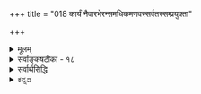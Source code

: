 +++
title = "018 कार्यं नैवारभेरन्समधिकमणवस्सर्वतस्सम्प्रयुक्ता"

+++
<details><summary>मूलम्</summary>

कार्यं नैवारभेरन्समधिकमणवस्सर्वतस्संप्रयुक्ता दिक्संयोगैकदेश्यान्न घटत इह ते दिक्कृतोऽप्यंशभेदः ।  
बुद्धेस्त्वंशानपेक्षा स्फुरति विषयिता विश्रमस्त्वस्तु दृष्टे नो चेदारम्भकांशप्रभृतिषु नियता दुर्निवाराः प्रसङ्गाः ॥ १८ ॥
</details>

<details><summary>सर्वाङ्कषटीका - १८</summary>

एवं सिद्धान्त-संमतः सृष्टि-क्रमः परिणाम-वाद-रूपः प्रतिपादितः ।  
अयम् एव च सत्-कार्य-वादः ।  
अथ स्व-पक्ष-प्रतिष्ठापनाय कार्य-कारण-भाव-स्थलीय-वादान् परीक्षयिष्यन्  
प्रथमं साक्षाद् एतत्-प्रतिकोटि-भूतम् अ-सत्-कार्य-वादं आरम्भ-वादापर-पर्यायं वैशेषिक-संमतं विमृशति -  
कार्यमित्यादिना ।  

**कार्य-कारण-भावः**

कार्य-कारण-भाव-विषये आरम्भवादः, परिणामवादः, सङ्घातवादः, विवर्तवादश्चेति वादचतुष्टयं प्रसिद्धम् ।  

प्रथमो वैशेषिकानाम्,  

द्वितीयः सांख्यानाम्, सिद्धान्तिनाञ्च,  

तृतीयः बौद्धैकदेशिनां जगत्सत्यत्ववादिनां वैभाषिकानाम्,  

चतुर्थः जगन्मिथ्यात्व-वादिनां,  
बौद्धैकदेशिनां विज्ञानाद्वैतवादिनाम्, शून्याद्वैतवादिनां माध्यमिकानाम्,  
शब्दाद्वैतवादिनाम् वैयाकरणैकदेशिनां,  वेदान्त्येकदेशिनां ब्रह्माद्वैतवादिनाञ्च । 

**आरम्भवादः॥**

आरंभवाद एवासत्कार्यवाद  
इति कैश्चिन्नवनैरुच्यते ।  
कार्यं पूर्वम् असद् एव ।  
पूर्वमेव कार्यस्य सत्त्वे कारक-व्यापाराणां वैय्यर्थ्यम्, अनुभव-विरोधश् च ।  

[[39]]



'घटं कर्तुमारभते' इति व्यवहारात्  
अस्य ‘आरंभवादः' इति व्यवहारः । 

**असत्कार्यवादः**

निरुपाधिकासत्कार्य-वादिनस् तु  
शून्य-वादिनो माध्यमिका एव ।  
वैशेषिकनये 'असतः' इति षष्ठी ।  
कार्यस्य पूर्वम् असत्त्वमात्रं विवक्षितम्,  
न तु सर्वथाऽसत्त्वम् ।  
माध्यमिकनये तु पञ्चमी ।  
कारणस्य मिथ्यात्वं तत्संमतम् ।  
एतद्-दृष्ट्या असतः कारणात् कार्यम् उत्पद्यते,  
यतोऽसतः उत्पद्यते कार्यम्,  
अत एव कार्यम् अप्य् असत् ।  

तथा च 

> कार्यकारणभाव एव  
दुर्निरूपत्वान् नास्ति 

इति अयम् असत्कार्यवादो माध्यमिकानाम् ।  
अत एवैषां 'शून्यवादिनः' इतिव्यवहारः । 


वैशेषिकसंमतस् त्व् असत्कार्यवादः- 

असतः कार्यस्योत्पत्तिरिति तावन्मात्रमर्थः ।  
असत्त्वमपि न सर्वथाऽसत्त्वरूपं निरुपाधिकासत्त्वम्,  
किन्तु तत्कार्यस्य तत्-कारक-व्यापारात् पूर्वम् असत्त्व-रूपम् ।  उत्पत्त्यनन्तरं तु सद् एव घटादि कार्यम् ।+++(5)+++  

**परिणामवादः**

परिणामवादः सांख्यानाम् ।  
एतेषां निरुपाधिक-सत्-कार्य-वादः  
माध्यमिक-संमत-शून्यवादस्य निरुपाधिकासत्कार्य-वादस्य साक्षात् प्रतिकोटिभूतः।  

अत एवाचार्यैः  
वियद्-अधिकरणारंभ अयं पक्ष :  

'सर्वं सांख्यास्तु नित्यम्' (अ.सा. 220 ) इत्यनूदितः । 

सिद्धान्तेऽपि यद्यपि सत्कार्यवाद एव,  
अथाप्यस्ति किञ्चिद्वैलक्षण्यम् इति अग्रे (श्लो. 24) स्पष्टीभविष्यति ।  

कारणमात्रं न सत्,  
घटादिकार्यमपि पूर्वमेव सत्,  
कारक-व्यापारैर् अभिव्यज्यते इति सांख्याः ।+++(5)+++  
अग्रे (श्लो. 24 ) अयं वादो विचार्यते ।  

**सङ्घातवादः**

सङ्घातवादो नाम,  
अवयवानां सङ्घातः **समुदायः** = समूह एवावयवी, न त्व् अतिरिक्तः।  

सिद्धान्ते ऽवयवातिरिक्तावयविनो निराकरणेऽपि  
न सङ्घातवादो विवक्षितः,  
किन्तु परिणामवादः ।  

धान्य-राशि-प्रभृतिषु सङ्घात-वाद एव  
वैशेषिकाणाम् अपि ।  

घट-पटादौ तु न संङ्घात-वादः,  
किन्तु आरंभ-वादः,  
अवयवी अवयवातिरिक्त एव ।  

अयम् एव वादोऽत्र विमृश्यते । 

**विवर्तवादः**

विवर्तवादिषु शून्यविवर्तवादिनां माध्यमिकानां पक्षो  
ऽनुपदं प्रदर्शितः ।  
उपर्यपि ( श्लो. 32, बु.स. 18, अद्रव्यस. 132 ) विमृश्यते ।  

विज्ञानम् एकं सत्यम्,  
क्षणिकं च ।  
तस्यैव विवर्तः प्रपञ्चस् सर्वोऽपि ।  
अत एव विज्ञानातिरिक्तं सर्वं मिथ्यैवेति  
विज्ञान-विवर्तवादस्य विवरणं (बु.स. 20) भविष्यति ।  

शब्द-विवर्तवादः भर्तृहरेः ।  
अयमपि अग्रे (बु. स. 34) विचार्यते । 

ब्रह्मविवर्तवादः शाङ्कराणाम् ।  
अयम् अपि पक्षः अग्रे ( ना. स. 33) विव्रियते । 

एवञ् चात्र वैशेषिक-संमतः आरंभवादः विमृश्यते ।  
अत एवात्र 'आरभेरन् ' पदप्रयोगः ।  

मृदः पिण्डत्वावस्था-निवृत्ति-पूर्वक--घटत्वावस्था-प्राप्तिर् एव  
घटस्योत्पत्तिर्  
इत्य् अयं परिणामवादः । 

अवयव-द्वय-संयोग-वशाद् अतिरिक्तः अवयवी घटादिः  
पूर्वं असन्  
नूतनतया उत्पद्यते इति आरंभवादः ।  

> कार्यं यदि आकाशवत् सत्,  
तर्हि कस्योत्पत्तिः?  
यद्य् असत्, तर्हि शश-शृङ्गादिवद् असतः कथम् उत्पत्तिः ?  
तर्हि शशशृङ्गमपि कदाचिद् उत्पद्येत 

इति  
बौद्धैर् दूषिते,  

> असद् एव कार्यम् उत्पद्यते ।  
शशशृङ्गादिकं तु नासत्,  
किन्तु अलीकम् ।  
न तत्तौल्यं घटादेः,  
दृश्यमानत्वात् 

इति वैशेषिकानामाशयः । 

तदेतदत्र दूष्यते - कार्यमित्यादिना । 

**सर्वतः** = सर्वदेशावच्छेदेन **संप्रयुक्ताः** = **संयुक्ताः** = परमाणवः **अधिकं** = अतिरिक्तम् अधिकपरिमाणविशिष्टं कार्यं नैव **आरभेरन्** = कदापि नोत्पादयेयुः ॥ 

अयं भावः - प्रलयकाले निश्चलेषु सत्सु परमाणुषु, जीवादृष्टसहकृतेश्वरसिसृक्षावशात् परमाणुषु क्रिया जायते । ततः प्रथमं परमाणुद्वयसंयोगात् द्व्यणुकमुत्पद्यते ।  
त्रिभिर्द्वयणुकैः त्र्यणुकमुत्पद्यते ।  
एवम् अनेकानां त्र्य्-अणुकानां परस्परसंयोगात् महती पृथिवी जायते ।  

[[40]]


एवमेव जलतेजोवायवोऽपि भवन्ति इति तेषां सृष्टिप्रक्रिया । 

अत्र दोषमाह - परमाणुद्वयसंयोगः कथं भवतीति वक्तव्यम् ? परमाण्वोः जायमानः संयोगः तयोः कार्त्स्न्येन जायते, उत एकदेशावच्छेदेन? कार्त्स्न्येन यदि संयोगः, तदा द्व्यणुके परिमाणाधिक्यं न स्यात् । परिमाणे आधिक्यं नाम, तेन द्रव्येणाधिकदेशाक्रमणम् ।  
अल्पो हि घटः महाघटापेक्षया अल्पम् आकाश (दिग्) देशं व्याप्य वर्तते; महाघटस्तु अल्पघटापेक्षया अधिकं देशं व्याप्य वर्तते । एवं केवलेन कपालेन यावानाकाशदेशः आक्रम्यते, तदपेक्षया अधिको देशः घटेन आक्रम्यते । अतः कपालापेक्षया घटः महान् भवति । एवञ्च प्रकृते परमाणुद्वयस्य परस्परसंयोगे 

एकपरमाण्वपेक्षया द्व्यणुकस्याधिकं **परिमाणं** =अधिकदेशाक्रमणं भवेत् । तच्च परमाण्वोः एकपार्श्वसंयोग एव भवेत् । अत एव द्व्यणुकं 'दीर्घ' पदेनाभिधीयते ।  
यदि परमाण्वोः पार्श्वसंयोगो नास्ति, तर्हि सर्वांशेन संयोगो वाच्यः । तदा हि परमाण्वपेक्षया द्व्यणुकम् अधिकपरिमाणवन्न स्यात्, परमाणुद्वयेनापि एकस्यैव देशस्याक्रमणात् । अस्तु तर्हि एकस्मिन् परमाणौ एकदेशावच्छेदेनैव परमाणुद्वयसंयोग इति द्वितीयः कल्पः, स्पर्शवतोः द्रव्ययोः सप्रतिघत्वनियमेन घटाकाशयोरिव कात्सर्येन संयोगासंभवात् इति चेत्, तर्हि निरवयवे एकदेशः, देशः इति विभागासंभवात् परमाणोः सावयवत्वप्रसङ्गः । तत्रेष्टापत्तावपसिद्धान्तः, अनवस्था च ॥ 



अन्य- 

> ननु निरवयवयोर् अपि परमाण्वोः  
प्राच्यादिदिग्विभागस्य सत्त्वात्  
तत्-तद्-दिग्-अवच्छेदेनैव संयोगोऽस्तु 

इति चेत्, तत्राह - दिक्संयोगेत्यादि ।  
दिक्-संयोगस्यापि **ऐकदेश्यात्** = एकदेशावच्छेदेनैव वक्तव्यत्वात्,  
निरवयवे परमाणावेकदेशाभावादेव **दिक्-कृतोऽपि अंशभेदः ते न घटते** । सिद्धान्ते दिशः अतिरिक्ततयानङ्गीकारात् 'ते' इत्युक्तिः ॥ 

> ननु घट-पटादि-वस्तु-द्वय-विषयकम्  
एकं ज्ञानं यदा भवति,  
तत्र निरंशेऽपि एकस्मिन् ज्ञाने  
घट-विषयकत्वं पट-विषयकत्वं च प्रत्येकम् एव वक्तव्यम्,  
अन्यथा परस्पर-साङ्कर्य-प्रसङ्गः । 
एवञ्च निरंशेऽपि भागभेदः दृश्यते किल

इत्यत्राह - बुद्धेस्त्वित्यादि ।  

**बुद्धेस्तु** = ज्ञानस्य तु **अंशानपेक्षा** = अंश-भेदापेक्षाम् अन्तरेण **विषयिता** = वस्तु-द्वय-विषयत्वम् असंकीर्णं **स्फुरति** = **प्रतीयते** = अनुभवसिद्धम् । 

> 'न हि दृष्टेऽनुपपन्नं नाम किञ्चित्' 

इति न्यायेनानुभवसिद्धं तु अपलपितुम् अशक्यम् ।  
परमाणवस् त्वतीन्द्रियाः ।+++(नेत्य् अधुना ज्ञायते। 5)+++  
तत्र नायं न्यायः प्रवर्तते ।  
एतादृशवैलक्षण्यसूचनार्थमेव ' तु' शब्दः ।  
इदमपि परमतानुसारेण ।  

सिद्धान्ते तु ज्ञानस्य सावयवद्रव्यत्वेन दोषाभावात् नेयमाशङ्का । 


> ननु भवतामपि अवयवधारायाः क्वचिद्विश्रान्तिर्वाच्या ।  
यत्र विश्रान्तिः, स पदार्थः निरवयवो वक्तव्यः,  
अन्यथा ऽनवस्थाप्रसङ्गात् ।  
ततश्च तत्र कथं अणु-द्वयसंयोगः ? 

इति चेत्  
तत्राह - विश्रमस्त्वित्यादि ।  
सिद्धान्ते अतीन्द्रिय-परमाणोर् अनङ्गीकारात्,  
दृष्टायां त्रुटाव् एव विश्रान्तेरङ्गीकारात्  
'न हि दृष्टेऽनुपपन्नं नाम'  
इति परमाणुद्वय-संयोगादिः युज्यत एव ।  
भवन्मतेऽपि दृष्ट एव एतस्मिन् विश्रमः अस्तु ।  
तथा च अतीन्द्रिय-परमाण्व्-असिद्धिः । 

> ननु प्रत्यक्षे महत्त्वं कारणम्  
इत्य् अनुभवसिद्धम् ।  
यदि त्र्यणुक एव परमाणुः स्यात्,  
तर्हि तत्र महत्त्वस्यावश्यकत्वात्,  
अणु-अणुतर-अणुतम-शब्दानाम् अर्थ-शून्यत्वं स्यात् किल

इति चेत्, 

[[41]]


अणुत्व-महत्त्वादीनाम् आपेक्षिकत्वात्, महत्स्व् एव तारतम्यम् आदाय  
तेषां पदानाम् अर्थवत्त्व-संभवान्  
न कश्चिद्दोषः ।  

> ननु त्रुटेः चाक्षुषत्वम् उभय-सिद्धम् ।  
चाक्षुषप्रत्यक्षं प्रति महत्त्वं कारणम् ।  
ततश् च त्रुटेः महत्परिमाणवत्त्वात्  
परमाणुपदवाच्यत्वं कथं स्यात्।  
महत्त्वं हि घटादौ सावयव एव दृष्टम् ।  
अतश्च 'त्रुटिः सावयवा, महत्त्वात्, घटवत्' इत्यनुमानेन  
त्रुटेः सावयत्वे सिद्धे,  
तत्र अवयवधारायाः विश्रान्तिः न भवत्येव

इति चेत्, तत्राह - नो चेदित्यादि । 

नो **चेत्** = त्रुटावेव विश्रान्तिमनङ्गीकृत्य, महत्परिमाणवत्त्वात् तस्यास्सावयवत्वमुच्यते चेत्, **आरम्भकांशप्रभृतिषु** = आरंभकाः **जगदारंभकाः** = जगदुपादानभूताः ये अंशाः परमाणवः **तत्प्रभृतिषु** = तदादिष्वपि **नियताः** = नियमेन विद्यमानाः **प्रसङ्गाः** = तर्काः **दुर्निवाराः** = वारयितुमशक्याः । ततश्च परमाणूनामपि सावयवत्वं स्यात् ॥ 





अयं भावः - 'त्रुटिः सावयवा, महत्परिमाणवत्त्वात्' इत्यनुमानेन द्वयणुकसिद्धिः, 'त्रुट्यवयवाः सावयवाः, महदारंभकत्वात्, कपालवत्' इत्यनुमानेन परमाणुसिद्धिः इति वैशेषिकैरुच्यते । एवं सति 'त्रुट्यवयवावयवाः सावयवाः, महदारंभकारंभकत्वात्, कापालिकावत्' इत्यनुमानेन त्रुट्यवयवभूतद्व्यणुकावयवाः परमाणवोऽपि कपालावयवभूतकापालिकदृष्टान्तेन सावयवाः स्युः । इष्टापत्तौ, कापालिकावयवलोष्टदृष्टान्तेन पुनस्तत्राप्यवयवसिद्धिरित्यनवस्था स्यात् । अतः त्रुटावेव विश्रान्तिर्न्यायेति परमाणूनामसिद्ध्या परमाणूनां जगदुपादानत्वं न प्रामाणिकमिति । 

अत्रेदमवधेयम् - वैशेषिकोक्तपरमाणूपादानत्वनिराकरणात्, परमाणवो न सन्तीति वा, तेषामुपादानत्वं नास्तीति वा नार्थः । सांख्योक्तप्रकृत्युपादानत्वनिराकरणं यथा वा अब्रह्मात्मकप्रकृत्युपादानत्वनिराकरणे विश्राम्यति, ब्रह्मात्मकप्रकृतिपरिणामवादश्च संमत एव सिद्धान्ते, तथैव उपादानकारणपरंपरा न परमाणौ विश्राम्यति, किन्तु ततः पृष्ठतोऽपि बहुदूरं परमात्मपर्यन्तं गच्छतीति, तत्रापि सांख्यवत् केवलपरमाणूनामुपादानत्वं नास्ति, किन्तु ब्रह्मात्मकानामेवेति तदुक्तपरमाणुकल्पनप्रक्रिया न श्रुतिसंमतेति तात्पर्यमवगन्तव्यम् ॥ 

वस्तुतस्तु - इदानीन्तनभौतिकविज्ञानाभिवृद्धिदृष्ट्या इदं सर्वमपि न प्रतिष्ठितं भवति । अथापि तत्काले यावच्छक्यम्, तावदैवात्र प्रदर्शितम् । वेदान्तिनामासक्तिस्तु, लौकिकसर्वप्रमाणातीते परमात्मन्येव, इतरविषये नास्त्यधिकं नैर्भर्यमिति मन्तव्यम् ॥ १८ ॥
</details>

<details><summary>सर्वार्थसिद्धिः</summary>

ननु पञ्चीकरणाभिधानात्पञ्चसु भूतेषु स्वतस् सभागत्वम्,  
व्यष्टि-समष्टि-भावः,  
भूतांशानां चात्यन्त-भिन्नत्वं समान-न्यायतया प्रकृति-पर्यन्तेषु तत्त्वान्तरेष्व् अपि तत् सर्वं सिद्धम् ।  
भूत-भागानां चात्यन्त-भेदो वेणु-रन्ध्र-श्लोके ऽभाष्यत ।  
एवं सत्य् अणु-समाहार एव प्रकृतिर् 

इति स्थिते 

> ”महद्-दीर्घवद् वा ह्रस्व-परिमण्डलाभ्याम्” 

इत्यौलूक्योपालम्भो न युक्त इत्यत्राह - कार्यमिति ॥ अयं भावः - 

"अनन्यपरशास्त्रसिद्धेष्वर्थेषु ”श्रुतेस्तु शब्दमूलत्वात्” 

इति न्यायेन गत्यन्तराभावे काचिद्गमनिका स्वीकार्या । अनुमेयेषु तु यथादृष्टान्तं सिद्धिः, अन्यथाऽतिप्रसङ्गात् । ततश्चावयविवादिनामवयवास्स्वभागैर्मिथस्संयुज्यावयविनमारभन्त इति सिद्धान्तः । एतच्च द्व्यणुकावधि निर्विघातं, द्व्यणुकारम्भे तु निरवयवा अणवोऽवयवा इति कल्पितम् ;  
तत्रैवं प्रसङ्गावतारः - यदि परमाणवस्स्वांशतस्संयुज्यावयविनमारभेरन्, तदा तदंशोऽवयवरूपस्तदन्यो वा ? आद्ये तस्यापि तथेत्यनवस्था । अन्यस्तु स्वाभाविकः औपाधिको वा? पूर्वत्र भिन्नाभिन्नता स्यात् । उत्तरत्रोपाधिसंबन्धेऽप्यंशभेदो दुर्वचः । परिशेषात्तन्निरपेक्षसंयोगैरन्योन्यानाघ्रातभागभेदरहितैरणुभिरारम्भः स्यात् । त्यक्तस्तर्हि सप्रतिघत्वविरोधः । सर्वेषु च परमाणुष्वेकपरमाणुप्रदेशमात्रावस्थितेषु स्वाधिकदेशव्यापिकार्यारम्भो न [सिध्येत्] स्यात्, न खल्ववयवास्पृष्टे कुत्रचित् प्रदेशेऽवयवी तिष्ठेत्, अदृष्टेरनिष्टेश्च । अवयवनाशादवयविनाशे क्षणमनाधारोऽवयवीति चेत् तथा कल्पयताऽपि त्वया पूर्वं तन्तुसंघानवच्छिन्नप्रदेशे पटस्य वृत्तिर्न कल्पिता । एवमधिकारम्भानुपपत्तौ मेरुसर्षपादिविचित्रभेदासिद्धिः । सेयमसिद्धं सिषाधयिषत्ससिद्धहानिः ; तथा चासिद्धसाधनं निर्सर्वार्थसिद्धिः । ननु परिमितानां सर्वेषां दिग्भेदेन भागभेदे दृष्टे परमाणुष्वपि तथाऽङ्गीकारो दुर्वार इत्यत्राह - दिक्संयोगेति । 

दिक्संयोगायत्तोऽपि हि भागभेदस्सावयवेष्वेव दृष्टः,  
त्रस-रेणोर् अपि त्वया सावयवत्वकॢप्तेः ।  
निरवयवेषु तु विश्वव्याप्तैक-दिक्-तत्त्व-वादिनस् ते तन्निबन्धना भागकॢप्तिरशक्या । तद्-उपाधि-संयोगात्तु स्याद् अपि यदि तत्राप्यंशानंशविकल्पक्षोभोऽतिलङ्घ्येत । अतस्सर्वदिगुपाधिसंयोगानां परमाणुषु पृथक्प्रदेशरहितानां कथमौपाधिकभागभेदापादकत्वम् ? यदि चानंशभेदेन संयुक्ता उपाधयः क्वचिद्भागभेदकास्तर्हि परमाणव एव तथा किं न स्युः ? वृथा चैवमंशकॢप्तिरभागेन संयोगावस्थितेरिति । तदिदं सर्वमभिप्रेत्याहुः - ष [ट्केन] ट्कोणयुगपद्योगात् परमाणोष्षडंशता । षण्णां समानदेशत्वे पिण्डः स्यादणुमात्रकः ॥ इति ॥  
ननु बुद्धिस्तावत्सर्वतन्त्रसिद्धा । सांवृतीत्यपि हि तां माध्यमिको मन्यते । सा चैकाऽप्यनेकविषया दृष्टेष्टा च । निरंशा च सा प्रत्येकं कार्त्स्न्येनांशतो वा विषयीकुर्यात् ? नाद्यः ; अन्यानुल्लेखप्रसङ्गात् । न द्वितीयः, निरंशत्वादेव । तत्र चेत् कश्चित्समाधिः अणुष्वपि तथा स्यात् । तत्राह - बुद्धेस्त्विति । तुश्शङ्कानिवृत्त्यर्थः । विषयित्वं ह्यंशानपेक्षतयैव दृष्टम्, नह्यन्यतोऽपि तस्यान्यथादृष्टिः, अतो यथोपलम्भमेकवदनेकोऽपि विषय एकस्या बुद्धेः । एवमेकस्य निरंशस्यानेकबुद्धिविषयत्वमपि निरूढम् । अवयव्यारम्भकसंयोगस्तु त्वयाऽपि न क्वचिदंशनिरपेक्ष उक्तः; क्वचिद्विशेषाङ्गीकारे नियामकाभावः । अथ संघातारम्भकसंयोगेऽपि समः प्रसङ्ग इति, न समः; संयोगसाध्यसंघाताभावात् । तत्स्वीकारे ह्यवयविवाद एव वरम् । संयोगस्तर्ह्येकोऽनेकवृत्तिस्सन्नंशानंशविकल्पदौस्थ्यं नातिक्रामेत् । न ह्यसौ नास्त्येव सिद्धयोस्साद्ध्यतया दृष्टेरिति, तदपि न ; विषयित्ववन्निस्तारात् । सोऽपि हि द्वयोर्न स्वांशाभ्यां वर्तत इति दृश्यते । एवं स्वामित्वादयोऽपि न प्रतिबन्दिः । अस्तु तर्हि संयुक्तप्रतिबन्दिः । मूतैर्विभूनां संयोगोऽस्ति न वा ? न चेदन्यतरकर्मजसंयोगलोपः ; अविशेषात् । अस्ति चेत् यदि कार्त्स्न्येन विभुद्रव्यमेकेन स्पर्शवता संयुज्यते, कथं स्पर्शवदन्तरेण तस्य संयोगः स्यात् ? अंशतश्चेत् सावयवत्वप्रसङ्गः । न हि विभुद्रव्यस्यावयवित्वं संघातत्वं वा सुवचं, पूर्वत्र स्पर्शवत्त्ववृत्तत्वकार्यत्वानित्यत्वादिप्रसङ्गात् । उत्तरत्र नानात्वभेदाभेदयोरन्यतरापातात् । तत्र च विभुद्रव्यांशानां मिथस्संयोगोऽस्ति न वा ? अस्ति चेत् तत्रापि स एव प्रसङ्गः ; नास्ति चेदसंहतरूपता स्यात् । औपाधिको विभूनामंशभेद इति चेन्न । उपाधिसंयोगेऽपि अंशादिविकल्पानपायात् । निरंशेऽपि संयुज्यमानं स्वरूपेण तद्भेदोपाधिरिति चेन्न । स भेद उपाधिना च्छिन्ने चेदवयवविश्लेषात्मा स्यात्, अच्छिन्ने तु भेदाभेदवाद एव शरणम् । अत एव स्वसमानपरिमाणेषु विभुप्रदेशेषु तत्तदुपाधिसंबन्धव्यवस्थेति निरस्तम्, तत्प्रदेशभेदस्यैव मृग्यमाणत्वात् । विभुद्रव्यमेव तत्तन्मूर्ततुल्यपरिमाणं जायत इति चेन्न ; विरोधादुक्तदोषानतिक्रमाच्च । काल्पनिकांशभेदेन मूर्तसंयोग इति चेत्तर्हि वस्तुतस्त्वखण्डेनेत्युक्तं स्यात् । अंशभेदकल्पना च किं विभुद्रव्यस्वरूपमात्रे उत तदंशे एवेति दुस्तरो गर्तः । निरंशानामपि स्वभावत एव विभूनामनेकमूर्तसंयोगक्षमत्वमिति चेदणूनामपि एतदस्तु ; अविशेषात् । एव त्रसरेणुप्रतिबन्दिश्च भाव्येति । अत्रोच्यते - यदि वयं प्रदेशवर्तिगुणनिह्नवाय प्रवर्त्स्यामस्तदा विभुप्रतिबन्द्याऽणुप्वपि तत्संभवः प्रदर्श्येत । किं त्ववयव्यारम्भकाणामवयवैरेव संयोग इति नियमस्य त्वयैवान्येषु सर्वेष्वङ्गीकारात् कल्प्येष्वपि तत्प्रसङ्गो दुर्वार इति ब्रूमः । न चान्यत्रैवायं नियम इति स्थाप्यम्; तादृशानामणूनामदृष्टेः,  
अनन्यथासिद्धलिङ्गाभावाच्च । यदि विभज्यमानेष्वभावपरिशेषायोगात् परमाणुरपि सत्त्वरजस्तमसां सर्वोपकृष्टस्संघात इति सांख्यमतस्य निर्मूलत्वात्, महत्परिमाणतारतम्यविश्रान्तिवत् परिमाणतारतम्यत्वादणुपरिमाणतारतम्यविश्रान्तिरपि क्वचित्कल्प्येत ; तत्राह - विश्रमस्त्वस्तु दृष्ट इति । दृष्टे त्रसरेणौ विश्रमसंभवे न मृग्यं ह्यन्यत् । तथा च सिद्धसाध्यता । यदि त्रसरेणुरेव परमाणुस्स्यादप्रत्यक्षस्तर्हि स्यादिति चेत्, हन्त कुत्रैषा व्याप्तिः ?  
सिद्धो ह्यन्यत्र दृष्टान्तस्साध्ये त्वन्योन्यसंश्रयः । त्रसरेणुः पराणुस्सन् कि नाध्यक्षोऽपराणुवत् ॥ चाक्षुषत्वप्रकर्षनिकर्षयोर्महत्त्वप्रकर्षनिकर्षानुविधानात् द्रव्यस्य चाक्षुषत्वं महत्त्वनियतमिति चेत्, चाक्षुषावयवकस्यैव द्रव्यस्य चाक्षुषत्वनियमदर्शनादचाक्षुषावयवकस्य त्रसरेणोरप्यचाक्षुषत्वप्रसङ्गे कथं निस्तारः ? अगत्येति चेत्, भवतु कुतश्चिन्महत्त्वाभावेऽपि क्वचिदेवम् । अत एव मूर्तत्वे सति महत्त्वात् त्रसरेणुः कार्यद्रव्यारब्ध इति कल्पनाऽपि निरस्ता । अस्तु बाह्येन्द्रियग्राह्यत्वादेव तत्साध्यमिति चेन्न ; विपक्षे बाधकाभावात् । अन्यथा त्रसरेण्वारम्भकस्यापि कार्यद्रव्यारब्धत्वकल्पनायां निवारकाभावात् । तत्र विपक्षे बाधकं नास्तीति चेदत्रापि तथेत्युक्तमेव । अतो न द्व्यणुकमित्यपि किंचित् । एवमारम्भकपरम्परायास्सावयवत्वं तद्व्यापकतयाऽभिमतमनित्यत्वं कुतश्चिन्महत्त्वं च प्रसज्यमानमनिवारणीयं स्यात् । एतत्सर्वमभिप्रेत्याह - नो चेदिति । अणुषु स्वाभावसमानाधिकरणसंयोगसिद्धेरौपधिकांशवत्त्वस्वीकारात् इष्टप्रसङ्गतां परिहर्तुमारम्भकशब्दः ॥१८॥  
(इति कल्प्यपरमाण्वारम्भवादभङ्गः)
</details>

<details><summary>ಕನ್ನಡ</summary>

हीगॆ परमात्मने ऎल्लॆडॆयल्लू अन्तर्यामियागिद्दुकॊण्डु जगत्तिगॆ उपादानकारणनागुत्तानॆ ऎन्दु हेळिदमेलॆ परमात्मनु 

22 

- 18- 

[परमाणु कारणतावादनिरास 

(श्लोक 18 

जगत्तिगॆ निमित्तकारणनु मात्र, परमाणुगळे जगत्तिगॆ उपादानकारण ऎन्दु हेळुव वैशेषिकर सिद्धान्तवन्नु निराकरिसुत्तारॆ. सर्वतः सम्प्रयुक्ता अणवः अधिकं कार्यं नैव आरभेरन्-ऎल्ला भागदल्लि संयोगवन्नु हॊन्दिद परमाणुगळु तनगिन्तलू दॊड्ड परिमाणवुळ्ळ कार्यवन्नु खण्डित हुट्टिसलारवु. 

कण्णिनिन्द ग्राह्यवाद परम सूक्ष्मवाद धूळे त्र्यणुक. अदर आरनॆय ऒन्दु भाग परमाणु. इदे जगत्तिगॆ उपादानकारण. ई परमाणुगळु ऎरडु सेरि द्वणुकवागुत्तदॆ. मूरु द्वणुक सेरि इणुकवागुत्तदॆ ऎन्दु वैशेषिकरु हेळुत्तारॆ. 

ऒन्दु परमाणुविनॊन्दिगॆ मत्तॊन्दु परमाणु सेरुवाग अवु परस्पर सम्पूर्णवागि मिळितवागुवुदॆ, यावुदो ऒन्दु भागदल्लि मात्र मिळितवागुवुदॆ ? सम्पूर्णवागि मिळितवागिबिट्टरॆ इवुगळिन्द हुट्टिद द्वणुक, परमाणुगिन्तलू दॊड्डदागलु साध्यवे इल्ल. ऎरडू पक्क पक्क दल्लि सेरिदरॆ तानॆ अधिक परिमाणवुळ्ळद्वणुकवागलु साध्य ! पक्कक्कॆ सेरद सम्पूर्णवागि सेरिबिट्टरॆ ऎरडू सेरि ऒन्दे परिमाणवन्नु उळ्ळद्दाग बेकागुत्तदॆ. 

पक्कपक्कदल्लि सेरुत्तवॆ ऎन्दु हेळलू साध्यविल्ल. सावयववाद वस्तुगळिगॆ मात्र ई पक्क, आ पक्क' ऎन्दु हेळलु शक्यवे हॊरतु निरवयववाद परमाणुगळिगॆ आ पक्क ई पक्क ऎन्दु निरूपिसलु शक्यवे इल्ल. घटादिगळल्लि पूर्वदिक्कु, पश्चिमदिक्कु इत्यादि भेदगळिरु वन्तॆ परमणुविनल्लू पूर्वदिक्कु पश्चिमदिक्कु ऎम्ब भेद इरलेबेकाद्द रिन्द आया दिक्किनल्लि मत्तॊन्दु परमाणुविनॊन्दिगॆ सम्बन्ध बरुवदरल्लि तडॆयेनु ? ऎम्ब शङ्कॆगॆ परिहारवन्नु हेळुत्तारॆ. इह दिक्कंयोगैक देश्यात् दिक्कतः अंशभेदोsपि ते न घटते परमा दिनल्लि आयादिक्किन संयोगवू ऒन्दॊन्दु कडॆयल्ले बरबेकागुवुदरिन्द दिक्किनिन्द कल्पिसपट्ट भागभेदवू निनगॆ हॊन्दुवन्तिल्ल. 

घटादिद्रव्यगळु सावयवाद्दरिन्द पूर्वदि सङ्ग ऒन्दु कडॆयल्लि पश्चिमदिक्‌ंयोग मत्तॊन्दु कडॆयल्लू बरलु साध्य. 

श्लोक 18 ] 

] 

जडद्रव्य सर 

23 

बुद्धंशानपेक्षा सुरति विषयिता विश्रमस्तस्तु दृष्ट नो चेदारम्भकांशप्रकृतिषु नियता दुर्निनारा8 प्रसङ्गाः॥ 

निरवयव वस्तुविनल्लि 'ऒन्दु कडॆ' ऎम्ब निर्दॆश साध्यविल्लद्दरिन्द काल्पनिक वाद भेदवन्नु हेळलू साध्यविल्ल. बुद्धियिन्द कल्पिसबेकादरू अदक्कू ऒन्दु उपाधि बेकागुत्तदॆ. आया वस्तुगळ अवयवगळे दिक्संयोगक्कॆ उपाधियागुत्तवॆ. आद्दरिन्द निरवयववस्तुगळल्लि संयोग हुट्टुवुदन्नु समर्थिसलु साध्यवे इल्ल. हीगॆ परमाणुद्वय संयोग साध्यविल्लद्द रिन्द तन्मूलक जगतृष्टियू साध्यविल्ल. 

घट-पट ई ऎरडन्नू विषयीकरिसि ऒन्दु ज्ञान हुट्टिदाग  
आ ज्ञानक्कू आ ऎरडु विषयगळिगू सम्बन्धवन्नु हेळबेकागुत्तदॆ.  
बुद्धि निरवयवपदार्थ.  
आदरू अदक्कॆ ऎरडु पदार्थगळ सम्बन्धवन्नु ऒप्पलागिदॆ.  
इदु मात्र हेगॆ साध्य ?  
ऎम्ब प्रश्नॆगॆ उत्तर हेळुत्तारॆ  

**बुद्धस्तु अंशानपेक्षा विषयिता सुरति**-

निरवयवाद ज्ञानक्कन्तु  
अदर अवयवद अपेक्षॆयिल्लदॆये  
ऎरडु विषयगळ सम्बन्ध तोरुतदॆ.  
सर्वानुभव-सिद्धवाद विषयदल्लि आक्षेप एळुवुदिल्ल. 

**अत्र दृष्टे विश्रमस्तु अस्तु**-  

इल्लू अदरन्तॆ प्रत्यक्ष-सिद्धवाद त्र्यणुकदल्ले अवयवगळ कॊनॆय-हन्तवु निल्ललि.  

अदक्किन्तलू अतीन्द्रियवाद परमाणुविनल्लि  
इन्तह अनुभवक्कॆ प्रसक्ति इल्लवाद्दरिन्द  
ज्ञानदल्लि हेळुवन्तॆ अनुभववन्नु  
अल्लि प्रमाणवागि हेळलु शक्यविल्ल. 

हीगॆ वैशेषिकर परमाणु कल्पनॆये सरियल्लवाद्दरिन्द  
परमाणुकारणतावाद युक्तवल्ल. 

**नो चेत्, आरम्भकांशप्रभ्रषु नियताः प्रसङ्गाः दुर्नि वाराशि**-

इल्लदिद्दरॆ,  
इष्टादरू अतीन्द्रिय-परमाणुवन्नु ऒप्पुवुद् आदरॆ  
अवयव परम्परॆयन्नु परमाणुविनल्ले निल्लिसबेकॆन्दु निर्बन्धिसलु साध्यविल्लवाद्दरिन्द  
जगत्तिगॆ कारणवाद परमाणुविगू सह  
अवयवगळन्नु ऒप्पबेकागुत्तदॆ.  
मत्तॆ अदक्कू अवयवगळन्नु ऒप्पबेकागि  
कॊनॆये इल्लदे अनवस्थॆ दोष बरुवुदु.  
हीगॆ अतीन्द्रियवाद परमाणु कल्पनॆये  
अप्रामाणिकवाद कारण  
अवु जगत्तिगॆ उपादान कारणवॆन्दु हेळुवुदु युक्तवल्ल । १८ । 

</details>
